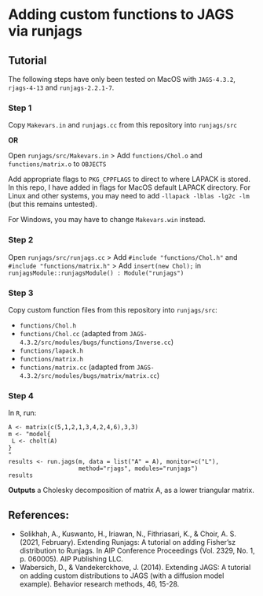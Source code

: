 # Adding custom functions to JAGS via runjags

## Tutorial
The following steps have only been tested on MacOS with `JAGS-4.3.2`, `rjags-4-13` and `runjags-2.2.1-7`.

### Step 1
Copy `Makevars.in` and `runjags.cc` from this repository into `runjags/src`

**OR**

Open `runjags/src/Makevars.in` > Add `functions/Chol.o` and `functions/matrix.o` to `OBJECTS`

Add appropriate flags to `PKG_CPPFLAGS` to direct to where LAPACK is stored. In this repo, I have added in flags for MacOS default LAPACK directory. For Linux and other systems, you may need to add `-llapack -lblas -lg2c -lm` (but this remains untested).

For Windows, you may have to change `Makevars.win` instead.

### Step 2

Open `runjags/src/runjags.cc` > Add `#include "functions/Chol.h"` and `#include "functions/matrix.h"` > Add `insert(new Chol);` in `runjagsModule::runjagsModule() : Module("runjags")`


### Step 3
Copy custom function files from this repository into `runjags/src`: 
* `functions/Chol.h`
* `functions/Chol.cc` (adapted from `JAGS-4.3.2/src/modules/bugs/functions/Inverse.cc`)
* `functions/lapack.h`
* `functions/matrix.h`
* `functions/matrix.cc` (adapted from `JAGS-4.3.2/src/modules/bugs/matrix/matrix.cc`)

### Step 4

In `R`, run:
```
A <- matrix(c(5,1,2,1,3,4,2,4,6),3,3)
m <- "model{
 L <- cholt(A)
}
"
results <- run.jags(m, data = list("A" = A), monitor=c("L"), 
                    method="rjags", modules="runjags")
results
```
**Outputs** a Cholesky decomposition of matrix A, as a lower triangular matrix. 

## References:
* Solikhah, A., Kuswanto, H., Iriawan, N., Fithriasari, K., & Choir, A. S. (2021, February). Extending Runjags: A tutorial on adding Fisher’sz distribution to Runjags. In AIP Conference Proceedings (Vol. 2329, No. 1, p. 060005). AIP Publishing LLC.
* Wabersich, D., & Vandekerckhove, J. (2014). Extending JAGS: A tutorial on adding custom distributions to JAGS (with a diffusion model example). Behavior research methods, 46, 15-28.
